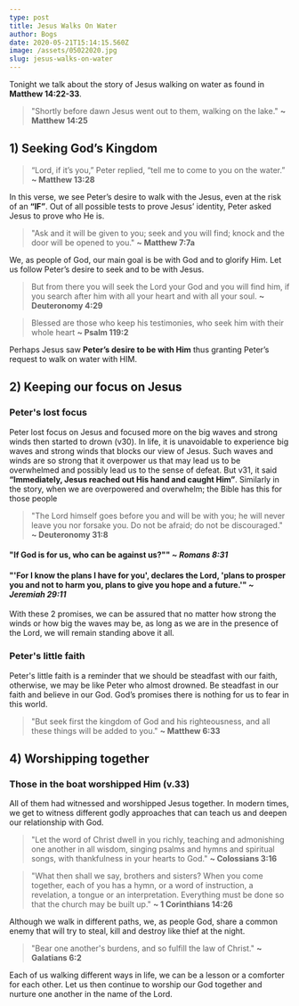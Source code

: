 ```yaml
---
type: post
title: Jesus Walks On Water
author: Bogs
date: 2020-05-21T15:14:15.560Z
image: /assets/05022020.jpg
slug: jesus-walks-on-water
---
```

Tonight we talk about the story of Jesus walking on water as found in **Matthew 14:22-33**.

> "Shortly before dawn Jesus went out to them, walking on the lake." **~ Matthew 14:25**

## 1) Seeking God’s Kingdom
> “Lord, if it’s you,” Peter replied, “tell me to come to you on the water.” **~ Matthew 13:28**

In this verse, we see Peter’s desire to walk with the Jesus, even at the risk of an **“IF”**. Out of all possible tests to prove Jesus’ identity, Peter asked Jesus to prove who He is. 

> "Ask and it will be given to you; seek and you will find; knock and the door will be opened to you." **~ Matthew 7:7a**

We, as people of God, our main goal is be with God and to glorify Him. Let us follow Peter’s desire to seek and to be with Jesus.

> But from there you will seek the Lord your God and you will find him, if you search after him with all your heart and with all your soul. **~ Deuteronomy 4:29**

> Blessed are those who keep his testimonies, who seek him with their whole heart **~ Psalm 119:2**

Perhaps Jesus saw **Peter’s desire to be with Him** thus granting Peter’s request to walk on water with HIM.

## 2) Keeping our focus on Jesus
### Peter's lost focus
Peter lost focus on Jesus and focused more on the big waves and strong winds then started to drown (v30). In life, it is unavoidable to experience big waves and strong winds that blocks our view of Jesus. Such waves and winds are so strong that it overpower us that may lead us to be overwhelmed and possibly lead us to the sense of defeat. But v31, it said **“Immediately, Jesus reached out His hand and caught Him”**. Similarly in the story, when we are overpowered and overwhelm; the Bible has this for those people

> "The Lord himself goes before you and will be with you; he will never leave you nor forsake you. Do not be afraid; do not be discouraged." **~ Deuteronomy 31:8**

#### "If God is for us, who can be against us?"" *~ Romans 8:31*

#### "'For I know the plans I have for you', declares the Lord, 'plans to prosper you and not to harm you, plans to give you hope and a future.'" *~ Jeremiah 29:11*

With these 2 promises, we can be assured that no matter how strong the winds or how big the waves may be, as long as we are in the presence of the Lord, we will remain standing above it all.

### Peter's little faith
Peter's little faith is a reminder that we should be steadfast with our faith, otherwise, we may be like Peter who almost drowned. Be steadfast in our faith and believe in our God. God’s promises there is nothing for us to fear in this world.

> "But seek first the kingdom of God and his righteousness, and all these things will be added to you." **~ Matthew 6:33**

## 4) Worshipping together
### Those in the boat worshipped Him (v.33)
All of them had witnessed and worshipped Jesus together. In modern times, we get to witness different godly approaches that can teach us and deepen our relationship with God.

> "Let the word of Christ dwell in you richly, teaching and admonishing one another in all wisdom, singing psalms and hymns and spiritual songs, with thankfulness in your hearts to God." **~ Colossians 3:16**

> "What then shall we say, brothers and sisters? When you come together, each of you has a hymn, or a word of instruction, a revelation, a tongue or an interpretation. Everything must be done so that the church may be built up." **~ 1 Corinthians 14:26**

Although we walk in different paths, we, as people God, share a common enemy that will try to steal, kill and destroy like thief at the night.

> "Bear one another's burdens, and so fulfill the law of Christ." **~ Galatians 6:2**

Each of us walking different ways in life, we can be a lesson or a comforter for each other. Let us then continue to worship our God together and nurture one another in the name of the Lord. 


